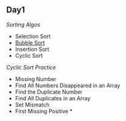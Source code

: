 ## Day1

*Sorting Algos*
- Selection Sort
- [Bubble Sort](https://github.com/vivek-khatri/DSA_Learning/blob/main/Sorting/Bubble%20Sort.md)
- Insertion Sort
- Cyclic Sort

*Cyclic Sort Practice*
- Missing Number
- Find All Numbers Disappeared in an Array
- Find the Duplicate Number
- Find All Duplicates in an Array
- Set Mismatch
- First Missing Positive *

